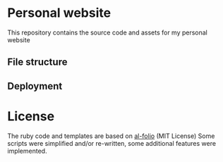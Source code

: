 # Personal website

This repository contains the source code and assets for my personal website

## File structure

## Deployment


# License

The ruby code and templates are based on [al-folio](https://github.com/alshedivat/al-folio) (MIT License)
Some scripts were simplified and/or re-written, some additional features were implemented.

